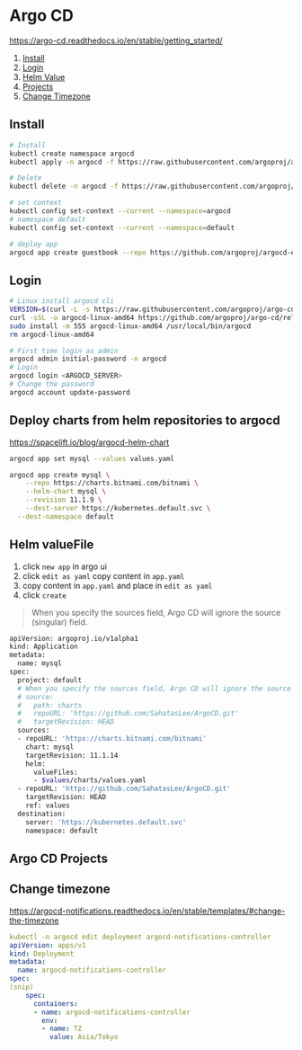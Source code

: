 # Argo CD

https://argo-cd.readthedocs.io/en/stable/getting_started/

1. [Install](#install)
2. [Login](#login)
3. [Helm Value](#helm-valuefile)
4. [Projects](#argo-cd-projects)
5. [Change Timezone](#change-timezone)

## Install

```bash
# Install
kubectl create namespace argocd
kubectl apply -n argocd -f https://raw.githubusercontent.com/argoproj/argo-cd/stable/manifests/ha/install.yaml

# Delete
kubectl delete -n argocd -f https://raw.githubusercontent.com/argoproj/argo-cd/stable/manifests/ha/install.yaml

# set context
kubectl config set-context --current --namespace=argocd
# namespace default
kubectl config set-context --current --namespace=default

# deploy app
argocd app create guestbook --repo https://github.com/argoproj/argocd-example-apps.git --path guestbook --dest-server https://kubernetes.default.svc --dest-namespace default
```

## Login

```bash
# Linux install argocd cli
VERSION=$(curl -L -s https://raw.githubusercontent.com/argoproj/argo-cd/stable/VERSION)
curl -sSL -o argocd-linux-amd64 https://github.com/argoproj/argo-cd/releases/download/v$VERSION/argocd-linux-amd64
sudo install -m 555 argocd-linux-amd64 /usr/local/bin/argocd
rm argocd-linux-amd64

# First time login as admin
argocd admin initial-password -n argocd
# Login
argocd login <ARGOCD_SERVER>
# Change the password
argocd account update-password
```


## Deploy charts from helm repositories to argocd

https://spacelift.io/blog/argocd-helm-chart

```bash
argocd app set mysql --values values.yaml

argocd app create mysql \
	--repo https://charts.bitnami.com/bitnami \
	--helm-chart mysql \
	--revision 11.1.9 \
	--dest-server https://kubernetes.default.svc \
  --dest-namespace default
```

## Helm valueFile

1. click `new app` in argo ui
2. click `edit as yaml` copy content in `app.yaml`
3. copy content in `app.yaml` and place in `edit as yaml`
4. click `create`

> When you specify the sources field, Argo CD will ignore the source (singular) field.

```bash
apiVersion: argoproj.io/v1alpha1
kind: Application
metadata:
  name: mysql
spec:
  project: default
  # When you specify the sources field, Argo CD will ignore the source (singular) field.
  # source:
  #   path: charts
  #   repoURL: 'https://github.com/SahatasLee/ArgoCD.git'
  #   targetRevision: HEAD
  sources:
  - repoURL: 'https://charts.bitnami.com/bitnami'
    chart: mysql
    targetRevision: 11.1.14
    helm:
      valueFiles:
      - $values/charts/values.yaml
  - repoURL: 'https://github.com/SahatasLee/ArgoCD.git'
    targetRevision: HEAD
    ref: values
  destination:
    server: 'https://kubernetes.default.svc'
    namespace: default
```

## Argo CD Projects



## Change timezone

https://argocd-notifications.readthedocs.io/en/stable/templates/#change-the-timezone

```yml
kubectl -n argocd edit deployment argocd-notifications-controller
apiVersion: apps/v1
kind: Deployment
metadata:
  name: argocd-notifications-controller
spec:
(snip)
    spec:
      containers:
      - name: argocd-notifications-controller
        env:
        - name: TZ
          value: Asia/Tokyo
```
